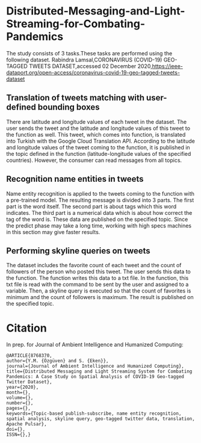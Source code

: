 
# Distributed-Messaging-and-Light-Streaming-for-Combating-Pandemics

The study consists of 3 tasks.These tasks are performed using the following dataset.
Rabindra Lamsal,CORONAVIRUS (COVID-19) GEO-TAGGED TWEETS DATASET,accessed 02 December 2020,https://ieee-dataport.org/open-access/coronavirus-covid-19-geo-tagged-tweets-dataset

## Translation of tweets matching with user-defined bounding boxes
There are latitude and longitude values of each tweet in the dataset. The user sends the tweet and the latitude and longitude values of this tweet to the function as well. This tweet, which comes into function, is translated into Turkish with the Google Cloud Translation API. According to the latitude and longitude values of the tweet coming to the function, it is published in the topic defined in the function (latitude-longitude values of the specified countries). However, the consumer can read messages from all topics.

## Recognition name entities in tweets
Name entity recognition is applied to the tweets coming to the function with a pre-trained model. The resulting message is divided into 3 parts. 
The first part is the word itself. The second part is about tags which this word indicates. The third part is a numerical data which is about how correct the tag of the word is. These data are published on the specified topic. Since the predict phase may take a long time, working with high specs machines in this section may give faster results.

## Performing skyline queries on tweets
The dataset includes the favorite count of each tweet and the count of followers of the person who posted this tweet. The user sends this data to the function. The function writes this data to a txt file. In the function, this txt file is read with the command to be sent by the user and assigned to a variable. Then, a skyline query is executed so that the count of favorites is minimum and the count of followers is maximum. The result is published on the specified topic.



# Citation

In prep. for Journal of Ambient Intelligence and Humanized Computing:

    @ARTICLE{8768370,
    author={Y.M. {Özgüven} and S. {Eken}},
    journal={Journal of Ambient Intelligence and Humanized Computing},
    title={Distributed Messaging and Light Streaming System for Combating Pandemics: A Case Study on Spatial Analysis of COVID-19 Geo-tagged Twitter Dataset},
    year={2020},
    month={},
    volume={},
    number={},
    pages={},
    keywords={Topic-based publish-subscribe, name entity recognition, spatial analysis, skyline query, geo-tagged twitter data, translation, Apache Pulsar},
    doi={},
    ISSN={},}